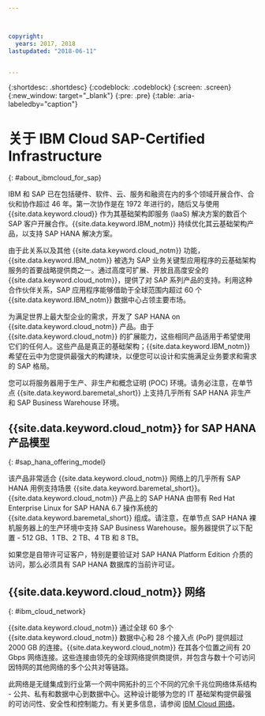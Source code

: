 ```yaml
---



copyright:
  years: 2017, 2018
lastupdated: "2018-06-11"


---
```


{:shortdesc: .shortdesc}
{:codeblock: .codeblock}
{:screen: .screen}
{:new_window: target="_blank"}
{:pre: .pre}
{:table: .aria-labeledby="caption"}


# 关于 IBM Cloud SAP-Certified Infrastructure
{: #about_ibmcloud_for_sap}

IBM 和 SAP 已在包括硬件、软件、云、服务和融资在内的多个领域开展合作、合伙和协作超过 46 年。第一次协作是在 1972 年进行的，随后又与使用 {{site.data.keyword.cloud}} 作为其基础架构即服务 (IaaS) 解决方案的数百个 SAP 客户开展合作。{{site.data.keyword.IBM_notm}} 持续优化其云基础架构产品，以支持 SAP HANA 解决方案。 

由于此关系以及其他 {{site.data.keyword.cloud_notm}} 功能，{{site.data.keyword.IBM_notm}} 被选为 SAP 业务关键型应用程序的云基础架构服务的首要战略提供商之一。通过高度可扩展、开放且高度安全的 {{site.data.keyword.cloud_notm}}，提供了对 SAP 系列产品的支持。利用这种合作伙伴关系，SAP 应用程序能够借助于全球范围内超过 60 个 {{site.data.keyword.IBM_notm}} 数据中心占领主要市场。

为满足世界上最大型企业的需求，开发了 SAP HANA on {{site.data.keyword.cloud_notm}} 产品。由于 {{site.data.keyword.cloud_notm}} 的扩展能力，这些相同产品适用于希望使用它们的任何人。这些产品是真正的基础架构；{{site.data.keyword.IBM_notm}} 希望在云中为您提供最强大的构建块，以便您可以设计和实施满足业务要求和需求的 SAP 格局。

您可以将服务器用于生产、非生产和概念证明 (POC) 环境。请务必注意，在单节点 {{site.data.keyword.baremetal_short}} 上支持几乎所有 SAP HANA 非生产和 SAP Business Warehouse 环境。

## {{site.data.keyword.cloud_notm}} for SAP HANA 产品模型
{: #sap_hana_offering_model}

该产品非常适合 {{site.data.keyword.cloud_notm}} 网络上的几乎所有 SAP HANA 用例支持场景 {{site.data.keyword.baremetal_short}}。{{site.data.keyword.cloud_notm}} 产品上的 SAP HANA 由带有 Red Hat Enterprise Linux for SAP HANA 6.7 操作系统的 {{site.data.keyword.baremetal_short}} 组成。请注意，在单节点 SAP HANA 裸机服务器上的生产环境中支持 SAP Business Warehouse。服务器提供了以下配置 - 512 GB、1 TB、2 TB、4 TB 和 8 TB。

如果您是自带许可证客户，特别是要验证对 SAP HANA Platform Edition 介质的访问，那么必须具有 SAP HANA 数据库的当前许可证。 

## {{site.data.keyword.cloud_notm}} 网络
{: #ibm_cloud_network}

{{site.data.keyword.cloud_notm}} 通过全球 60 多个 {{site.data.keyword.cloud_notm}} 数据中心和 28 个接入点 (PoP) 提供超过 2000 GB 的连接。{{site.data.keyword.cloud_notm}} 在其各个位置之间有 20 Gbps 网络连接。这些连接由领先的全球网络提供商提供，并包含与数十个可访问因特网的其他网络的多个公共对等链路。

此网络是无缝集成到行业第一个网中网拓扑的三个不同的冗余千兆位网络体系结构 - 公共、私有和数据中心到数据中心。这种设计能够为您的 IT 基础架构提供最强的可访问性、安全性和控制能力。有关更多信息，请参阅 [IBM Cloud 网络](https://www.ibm.com/cloud-computing/bluemix/our-network)。
